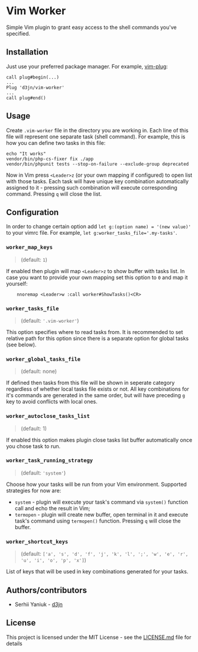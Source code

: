 # Vim Worker
Simple Vim plugin to grant easy access to the shell commands you've specified.

## Installation
Just use your preferred package manager. For example, [vim-plug](https://github.com/junegunn/vim-plug):

```vim
call plug#begin(...)
...
Plug 'd3jn/vim-worker'
...
call plug#end()
```

## Usage
Create `.vim-worker` file in the directory you are working in. Each line of this file will represent one separate task (shell command). For example, this is how you can define two tasks in this file:

```
echo "It works"
vendor/bin/php-cs-fixer fix ./app
vendor/bin/phpunit tests --stop-on-failure --exclude-group deprecated
```

Now in Vim press `<Leader>z` (or your own mapping if configured) to open list with those tasks. Each task will have unique key combination automatically assigned to it - pressing such combination will execute corresponding command. Pressing `q` will close the list.

## Configuration
In order to change certain option add `let g:(option name) = '(new value)'` to your vimrc file. For example, `let g:worker_tasks_file='.my-tasks'`.

### `worker_map_keys`
> (default: `1`)

If enabled then plugin will map `<Leader>z` to show buffer with tasks list. In case you want to provide your own mapping set this option to `0` and map it yourself:
```
    nnoremap <Leader>w :call worker#ShowTasks()<CR>
```

### `worker_tasks_file`
> (default: `'.vim-worker'`)

This option specifies where to read tasks from. It is recommended to set relative path for this option since there is a separate option for global tasks (see below).

### `worker_global_tasks_file`
> (default: none)

If defined then tasks from this file will be shown in seperate category regardless of whether local tasks file exists or not. All key combinations for it's commands are generated in the same order, but will have preceding `g` key to avoid conflicts with local ones.

### `worker_autoclose_tasks_list`
> (default: 1)

If enabled this option makes plugin close tasks list buffer automatically once you chose task to run.

### `worker_task_running_strategy`
> (default: `'system'`)

Choose how your tasks will be run from your Vim environment. Supported strategies for now are:
* `system` - plugin will execute your task's command via `system()` function call and echo the result in Vim;
* `termopen` - plugin will create new buffer, open terminal in it and execute task's command using `termopen()` function. Pressing `q` will close the buffer.

### `worker_shortcut_keys`
> (default: `['a', 's', 'd', 'f', 'j', 'k', 'l', ';', 'w', 'e', 'r', 'u', 'i', 'o', 'p', 'x']`)

List of keys that will be used in key combinations generated for your tasks.

## Authors/contributors
* Serhii Yaniuk - [d3jn](https://twitter.com/d3jn_)

## License
This project is licensed under the MIT License - see the [LICENSE.md](LICENSE.md) file for details
